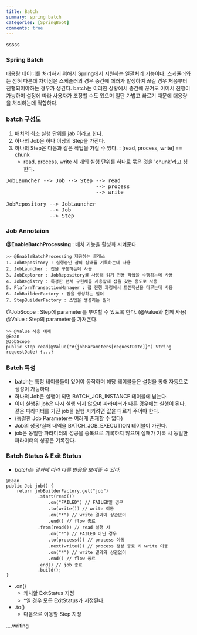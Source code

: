 ```yaml
---
title: Batch
summary: spring batch
categories: [SpringBoot]
comments: true
---
```

sssss

### Spring Batch
대용량 데이터를 처리하기 위해서 Spring에서 지원하는 일괄처리 기능이다.
스케쥴러와는 전혀 다른데 차이점은 스케쥴러의 경우 중간에 에러가 발생하여 끊길 경우 처음부터 진횅되어야하는 경우가 생긴다.
batch는 이러한 상황에서 중간에 끊겨도 이어서 진행이 가능하며 설정에 따라 사용자가 조정할 수도 있으며 일단 가볍고 빠르기 때문에 대용량을 처리하는데 적합하다.

### batch 구성도
1. 배치의 최소 실행 단위를 jab 이라고 한다.
2. 하나의 Job은 하나 이상의 Step을 가진다.
3. 하나의 Step은 다음과 같은 작업을 가질 수 있다. : [read, process, write] == chunk
    * read, process, write 세 개의 실행 단위를 하나로 묶은 것을 'chunk'라고 칭한다.

<pre>
JobLauncher --> Job --> Step --> read
                             --> process
                             --> write

JobRepository --> JobLauncher
              --> Job
              --> Step
</pre>

### Job Annotaion
**@EnableBatchProcessing** : 배치 기능을 활성화 시켜준다.
```
>> @EnableBatchProcessing 제공하는 클래스
1. JobRepository : 실행중인 잡의 상태를 기록하는데 사용
2. JobLauncher : 잡을 구동하는데 사용
3. JobExplorer : JobRepository를 사용해 읽기 전용 작업을 수행하는데 사용
4. JobRegistry : 특정한 런처 구현체를 사용할때 잡을 찾는 용도로 사용
5. PlaformTransactionManager : 잡 진행 과정에서 트랜잭션을 다루는데 사용
6. JobBuilderFactory : 잡을 생성하는 빌더
7. StepBuilderFactory : 스텝을 생성하는 빌더
```

@JobScope : Step에 parameter를 부여할 수 있도록 한다. (@Value와 함께 사용)<br/>
@Value : Step의 parameter를 가져온다.

```
>> @Value 사용 예제
@Bean
@JobScope
public Step read(@Value("#{jobParameters[requestDate]}") String requestDate) {...}
```

### Batch 특성
* batch는 특정 테이블들이 있어야 동작하며 해당 테이블들은 설정을 통해 자동으로 생성이 가능하다.
* 하나의 Job은 실행이 되면 BATCH_JOB_INSTANCE 테이블에 남는다.
* 이미 실행된 job은 다시 실행 되지 않으며 파라미터가 다른 경우에는 실행이 된다. 같은 파라미터를 가진 job을 실행 시키려면 값을 다르게 주어야 한다.
* (동일한 Job Parameter는 여러개 존재할 수 없다)
* Job의 성공/실패 내역을 BATCH_JOB_EXECUTION 테이블이 가진다.
* job은 동일한 파라미터의 성공을 중복으로 기록하지 않으며 실패가 기록 시 동일한 파라미터의 성공은 기록한다.

### Batch Status & Exit Status
- *batch는 결과에 따라 다른 반응을 보여줄 수 있다.*
```
@Bean
public Job job() {
    return jobBuilderFactory.get("job")
            .start(read())
                .on("FAILED") // FAILED일 경우
                .to(write()) // write 이동
                .on("*") // write 결과와 상관없이
                .end() // flow 종료
            .from(read()) // read 실행 시
                .on("*") // FAILED 아닌 경우
                .to(process()) // process 이동
                .next(write()) // process 정상 종료 시 write 이동
                .on("*") // write 결과와 상관없이
                .end() // flow 종료
            .end() // job 종료
            .build();
}
```
* .on()
  * 캐치할 ExitStatus 지정
  * *일 경우 모든 ExitStatus가 지정된다.
* .to()
  * 다음으로 이동할 Step 지정



....writing
